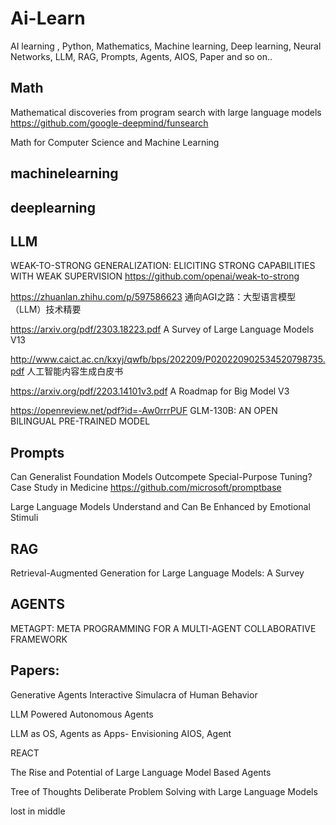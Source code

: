 # Ai-Learn
AI learning , Python, Mathematics, Machine learning, Deep learning, Neural Networks, LLM, RAG, Prompts, Agents, AIOS, Paper and so on..

## Math

Mathematical discoveries from program search with large language models https://github.com/google-deepmind/funsearch

Math for Computer Science and Machine Learning  

## machinelearning

## deeplearning

## LLM

WEAK-TO-STRONG GENERALIZATION: ELICITING STRONG CAPABILITIES WITH WEAK SUPERVISION  https://github.com/openai/weak-to-strong

https://zhuanlan.zhihu.com/p/597586623   通向AGI之路：大型语言模型（LLM）技术精要

https://arxiv.org/pdf/2303.18223.pdf   A Survey of Large Language Models V13

http://www.caict.ac.cn/kxyj/qwfb/bps/202209/P020220902534520798735.pdf  人工智能内容生成白皮书

https://arxiv.org/pdf/2203.14101v3.pdf  A Roadmap for Big Model V3 

https://openreview.net/pdf?id=-Aw0rrrPUF GLM-130B: AN OPEN BILINGUAL PRE-TRAINED MODEL

## Prompts

Can Generalist Foundation Models Outcompete Special-Purpose Tuning? Case Study in Medicine   https://github.com/microsoft/promptbase

Large Language Models Understand and Can Be Enhanced by Emotional Stimuli 

## RAG

Retrieval-Augmented Generation for Large Language Models: A Survey  

## AGENTS
METAGPT: META PROGRAMMING FOR A MULTI-AGENT COLLABORATIVE FRAMEWORK

## Papers:
Generative Agents Interactive Simulacra of Human Behavior

LLM Powered Autonomous Agents

LLM as OS, Agents as Apps- Envisioning AIOS, Agent

REACT

The Rise and Potential of Large Language Model Based Agents

Tree of Thoughts Deliberate Problem Solving with Large Language Models

lost in middle
